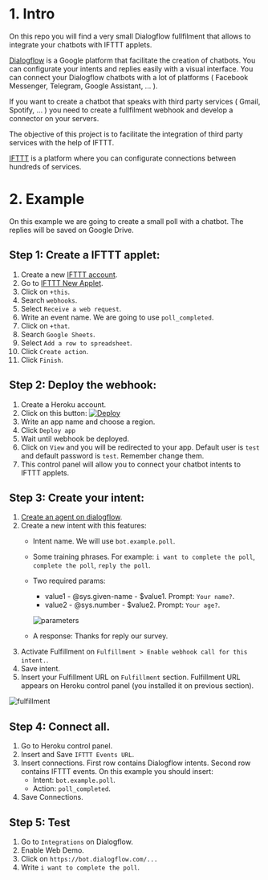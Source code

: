 
# 1. Intro

On this repo you will find a very small Dialogflow fullfilment that allows to integrate your chatbots with IFTTT applets.

[Dialogflow](https://dialogflow.com) is a Google platform that facilitate the creation of chatbots. You can configurate your intents and replies easily with a visual interface. You can connect your Dialogflow chatbots with a lot of platforms ( Facebook Messenger, Telegram, Google Assistant, ... ).

If you want to create a chatbot that speaks with third party services ( Gmail, Spotify, ... ) you need to create a fullfilment webhook and develop a connector on your servers.

The objective of this project is to facilitate the integration of third party services with the help of IFTTT.

[IFTTT](https://ifttt.com) is a platform where you can configurate connections between hundreds of services.

# 2. Example
On this example we are going to create a small poll with a chatbot. The replies will be saved on Google Drive.

## Step 1: Create a IFTTT applet:
1. Create a new [IFTTT account](https://ifttt.com/join).
2. Go to [IFTTT New Applet](https://ifttt.com/create).
3. Click on ``+this``.
4. Search ``webhooks``.
5. Select ``Receive a web request``.
6. Write an event name. We are going to use ``poll_completed``.
7. Click on ``+that``.
8. Search ``Google Sheets``.
9. Select ``Add a row to spreadsheet``.
10. Click ``Create action``.
11. Click ``Finish``.

## Step 2: Deploy the webhook:
1. Create a Heroku account.
2. Click on this button:
[![Deploy](https://www.herokucdn.com/deploy/button.svg)](https://heroku.com/deploy)
3. Write an app name and choose a region.
4. Click ``Deploy app``
5. Wait until webhook be deployed.
6. Click on ``View`` and you will be redirected to your app. Default user is ``test`` and default password is ``test``. Remember change them.
7. This control panel will allow you to connect your chatbot intents to IFTTT applets.

## Step 3: Create your intent:
1. [Create an agent on dialogflow](https://dialogflow.com/docs/getting-started/first-agent).
2. Create a new intent with this features:
    - Intent name. We will use ``bot.example.poll``.
    - Some training phrases. For example: ``i want to complete the poll``, ``complete the poll``, ``reply the poll``.
    - Two required params:
        - value1 - @sys.given-name - $value1. Prompt: ``Your name?``.
        - value2 - @sys.number - $value2. Prompt: ``Your age?``.

        ![parameters](https://s3-eu-west-1.amazonaws.com/ifttt-dialogflow-webhook-imgs/parameters.png)
    - A response: Thanks for reply our survey.
3. Activate Fulfillment on ``Fulfillment > Enable webhook call for this intent.``.
4. Save intent.
5. Insert your Fulfillment URL on ``Fulfillment`` section. Fulfillment URL appears on Heroku control panel (you installed it on previous section).

![fulfillment](https://s3-eu-west-1.amazonaws.com/ifttt-dialogflow-webhook-imgs/fulfillment.png)

## Step 4: Connect all.

1. Go to Heroku control panel.
2. Insert and Save ``IFTTT Events URL``.
3. Insert connections. First row contains Dialogflow intents. Second row contains IFTTT events. On this example you should insert:
    - Intent: ``bot.example.poll``.
    - Action: ``poll_completed``.
4. Save Connections.

## Step 5: Test

1. Go to ``Integrations`` on Dialogflow.
2. Enable Web Demo.
3. Click on ``https://bot.dialogflow.com/...``
4. Write ``i want to complete the poll``.
